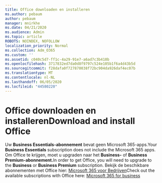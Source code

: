 ```yaml
---
title: Office downloaden en installeren
ms.author: pebaum
author: pebaum
manager: mnirkhe
ms.date: 04/21/2020
ms.audience: Admin
ms.topic: article
ROBOTS: NOINDEX, NOFOLLOW
localization_priority: Normal
ms.collection: Adm_O365
ms.custom: ''
ms.assetid: c040c5d7-ff1c-4a29-91e7-a6ad7c3b410b
ms.openlocfilehash: 3717832ed7da0d8f9797c524e105b1f6a4d43b5d
ms.sourcegitcommit: f28dafa0f727870038f72bc904da926daf4ec07b
ms.translationtype: MT
ms.contentlocale: nl-NL
ms.lasthandoff: 06/05/2020
ms.locfileid: "44580220"
---
```

# <a name="download-and-install-office"></a><span data-ttu-id="7c3cd-102">Office downloaden en installeren</span><span class="sxs-lookup"><span data-stu-id="7c3cd-102">Download and install Office</span></span>

<span data-ttu-id="7c3cd-103">Uw **Business Essentials-abonnement** bevat geen Microsoft 365-apps.</span><span class="sxs-lookup"><span data-stu-id="7c3cd-103">Your **Business Essentials** subscription does not include the Microsoft 365 apps.</span></span> <span data-ttu-id="7c3cd-104">Om Office te krijgen, moet u upgraden naar het **Business-** of **Business Premium-abonnement.**</span><span class="sxs-lookup"><span data-stu-id="7c3cd-104">In order to get Office, you will need to upgrade to the **Business** or **Business Premium** subscription.</span></span> <span data-ttu-id="7c3cd-105">Bekijk de beschikbare abonnementen met Office hier: [Microsoft 365 voor Bedrijven](https://products.office.com/compare-all-microsoft-office-products?tab=2)</span><span class="sxs-lookup"><span data-stu-id="7c3cd-105">Check out the available subscriptions with Office here: [Microsoft 365 for business](https://products.office.com/compare-all-microsoft-office-products?tab=2)</span></span>
  


